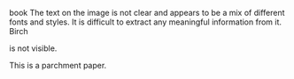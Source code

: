 book
The text on the image is not clear and appears to be a mix of different fonts and styles. It is difficult to extract any meaningful information from it.
Birch

is not visible.

This is a parchment paper.